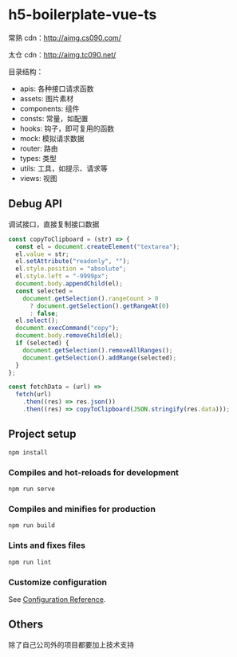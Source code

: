 # h5-boilerplate-vue-ts

常熟 cdn：http://aimg.cs090.com/

太仓 cdn：http://aimg.tc090.net/

目录结构：

- apis: 各种接口请求函数
- assets: 图片素材
- components: 组件
- consts: 常量，如配置
- hooks: 钩子，即可复用的函数
- mock: 模拟请求数据
- router: 路由
- types: 类型
- utils: 工具，如提示、请求等
- views: 视图

## Debug API

调试接口，直接复制接口数据

```js
const copyToClipboard = (str) => {
  const el = document.createElement("textarea");
  el.value = str;
  el.setAttribute("readonly", "");
  el.style.position = "absolute";
  el.style.left = "-9999px";
  document.body.appendChild(el);
  const selected =
    document.getSelection().rangeCount > 0
      ? document.getSelection().getRangeAt(0)
      : false;
  el.select();
  document.execCommand("copy");
  document.body.removeChild(el);
  if (selected) {
    document.getSelection().removeAllRanges();
    document.getSelection().addRange(selected);
  }
};

const fetchData = (url) =>
  fetch(url)
    .then((res) => res.json())
    .then((res) => copyToClipboard(JSON.stringify(res.data)));
```

## Project setup

```
npm install
```

### Compiles and hot-reloads for development

```
npm run serve
```

### Compiles and minifies for production

```
npm run build
```

### Lints and fixes files

```
npm run lint
```

### Customize configuration

See [Configuration Reference](https://cli.vuejs.org/config/).

## Others

除了自己公司外的项目都要加上技术支持
